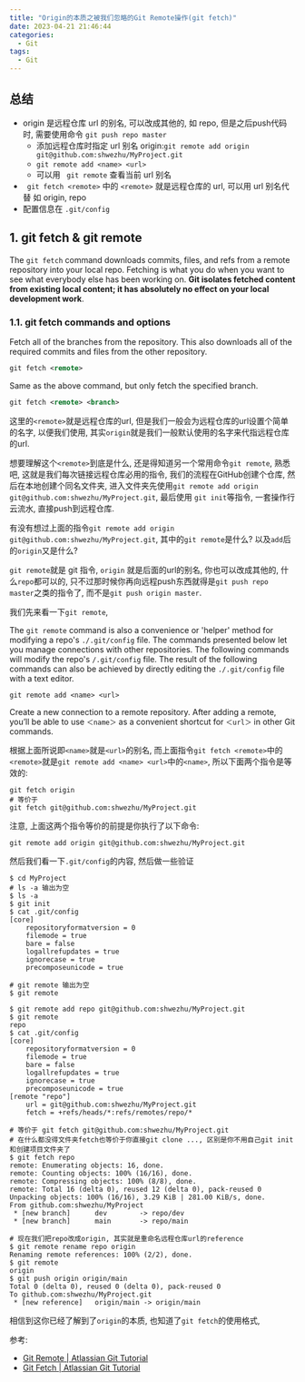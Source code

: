 ```yaml
---
title: "Origin的本质之被我们忽略的Git Remote操作(git fetch)"
date: 2023-04-21 21:46:44
categories:
  - Git
tags:
  - Git
---
```


## 总结

- origin 是远程仓库 url 的别名, 可以改成其他的, 如 repo, 但是之后push代码时, 需要使用命令 `git push repo master`
  -  添加远程仓库时指定 url 别名 origin:`git remote add origin git@github.com:shwezhu/MyProject.git`
  - `git remote add <name> <url>` 
  - 可以用 ` git remote` 查看当前 url 别名
- ` git fetch <remote>` 中的 `<remote>`  就是远程仓库的 url, 可以用 url 别名代替 如 origin, repo
- 配置信息在 ` .git/config ` 

## 1. git fetch & git remote

The `git fetch` command downloads commits, files, and refs from a remote repository into your local repo. Fetching is what you do when you want to see what everybody else has been working on. **Git isolates fetched content from existing local content; it has absolutely no effect on your local development work**. 

### 1.1. git fetch commands and options

Fetch all of the branches from the repository. This also downloads all of the required commits and files from the other repository.

```xml
git fetch <remote>
```

Same as the above command, but only fetch the specified branch.

```xml
git fetch <remote> <branch>
```

这里的`<remote>`就是远程仓库的url, 但是我们一般会为远程仓库的url设置个简单的名字, 以便我们使用, 其实`origin`就是我们一般默认使用的名字来代指远程仓库的url. 

想要理解这个`<remote>`到底是什么, 还是得知道另一个常用命令`git remote`, 熟悉吧, 这就是我们每次链接远程仓库必用的指令, 我们的流程在GitHub创建个仓库, 然后在本地创建个同名文件夹, 进入文件夹先使用`git remote add origin git@github.com:shwezhu/MyProject.git`, 最后使用 `git init`等指令, 一套操作行云流水, 直接push到远程仓库. 

有没有想过上面的指令`git remote add origin git@github.com:shwezhu/MyProject.git`, 其中的`git remote`是什么? 以及`add`后的`origin`又是什么? 

`git remote`就是 git 指令, `origin` 就是后面的url的别名, 你也可以改成其他的, 什么`repo`都可以的, 只不过那时候你再向远程push东西就得是`git push repo master`之类的指令了, 而不是`git push origin master`. 

我们先来看一下`git remote`, 

The `git remote` command is also a convenience or 'helper' method for modifying a repo's `./.git/config` file. The commands presented below let you manage connections with other repositories. The following commands will modify the repo's `/.git/config` file. The result of the following commands can also be achieved by directly editing the `./.git/config` file with a text editor. 

```shell
git remote add <name> <url>
```

Create a new connection to a remote repository. After adding a remote, you’ll be able to use `＜name＞` as a convenient shortcut for `＜url＞` in other Git commands. 

根据上面所说即`<name>`就是`<url>`的别名, 而上面指令`git fetch <remote>`中的`<remote>`就是`git remote add <name> <url>`中的`<name>`, 所以下面两个指令是等效的:

```shell
git fetch origin
# 等价于
git fetch git@github.com:shwezhu/MyProject.git
```

注意, 上面这两个指令等价的前提是你执行了以下命令:

```shell
git remote add origin git@github.com:shwezhu/MyProject.git
```

然后我们看一下`.git/config`的内容, 然后做一些验证

```shell
$ cd MyProject 
# ls -a 输出为空
$ ls -a
$ git init
$ cat .git/config 
[core]
	repositoryformatversion = 0
	filemode = true
	bare = false
	logallrefupdates = true
	ignorecase = true
	precomposeunicode = true

# git remote 输出为空
$ git remote

$ git remote add repo git@github.com:shwezhu/MyProject.git
$ git remote
repo
$ cat .git/config
[core]
	repositoryformatversion = 0
	filemode = true
	bare = false
	logallrefupdates = true
	ignorecase = true
	precomposeunicode = true
[remote "repo"]
	url = git@github.com:shwezhu/MyProject.git
	fetch = +refs/heads/*:refs/remotes/repo/*
	
# 等价于 git fetch git@github.com:shwezhu/MyProject.git
# 在什么都没得文件夹fetch也等价于你直接git clone ..., 区别是你不用自己git init和创建项目文件夹了
$ git fetch repo 
remote: Enumerating objects: 16, done.
remote: Counting objects: 100% (16/16), done.
remote: Compressing objects: 100% (8/8), done.
remote: Total 16 (delta 0), reused 12 (delta 0), pack-reused 0
Unpacking objects: 100% (16/16), 3.29 KiB | 281.00 KiB/s, done.
From github.com:shwezhu/MyProject
 * [new branch]      dev        -> repo/dev
 * [new branch]      main       -> repo/main
 
# 现在我们把repo改成origin, 其实就是重命名远程仓库url的reference
$ git remote rename repo origin
Renaming remote references: 100% (2/2), done.
$ git remote
origin
$ git push origin origin/main 
Total 0 (delta 0), reused 0 (delta 0), pack-reused 0
To github.com:shwezhu/MyProject.git
 * [new reference]   origin/main -> origin/main
```

相信到这你已经了解到了`origin`的本质, 也知道了`git fetch`的使用格式, 

参考:

- [Git Remote | Atlassian Git Tutorial](https://www.atlassian.com/git/tutorials/syncing)
- [Git Fetch | Atlassian Git Tutorial](https://www.atlassian.com/git/tutorials/syncing/git-fetch)

